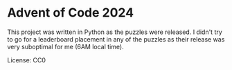 # Advent of Code 2024
This project was written in Python as the puzzles were released. I didn't try to go for a leaderboard placement in any of the puzzles as their release was very suboptimal for me (6AM local time).

License: CC0
